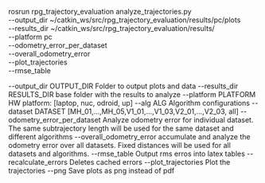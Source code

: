 rosrun rpg_trajectory_evaluation analyze_trajectories.py \
  --output_dir ~/catkin_ws/src/rpg_trajectory_evaluation/results/pc/plots \
  --results_dir ~/catkin_ws/src/rpg_trajectory_evaluation/results/ \
  --platform pc \
  --odometry_error_per_dataset \
  --overall_odometry_error \
  --plot_trajectories \
  --rmse_table


  --output_dir OUTPUT_DIR
                        Folder to output plots and data
  --results_dir RESULTS_DIR
                        base folder with the results to analyze
  --platform PLATFORM   HW platform: [laptop, nuc, odroid, up]
  --alg ALG             Algorithm configurations
  --dataset DATASET     [MH_01,...,MH_05,V1_01,...,V1_03,V2_01,...,V2_03, all]
  --odometry_error_per_dataset
                        Analyze odometry error for individual dataset. The
                        same subtrajectory length will be used for the same
                        dataset and different algorithms
  --overall_odometry_error
                        accumulate and analyze the odometry error over all
                        datasets. Fixed distances will be used for all
                        datasets and algorithms.
  --rmse_table          Output rms erros into latex tables
  --recalculate_errors  Deletes cached errors
  --plot_trajectories   Plot the trajectories
  --png                 Save plots as png instead of pdf

